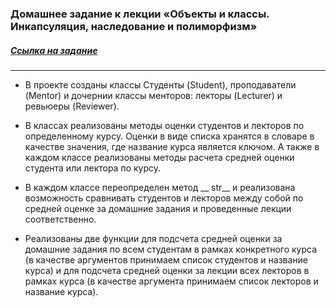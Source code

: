 ### Домашнее задание к лекции «Объекты и классы. Инкапсуляция, наследование и полиморфизм» 
##### *[Ссылка на задание](https://github.com/netology-code/py-homeworks-basic/tree/master/6.classes)*

----
- В проекте созданы классы Студенты (Student), проподаватели (Mentor) и дочернии классы менторов: лекторы (Lecturer) и 
ревьюеры (Reviewer).


- В классах реализованы методы оценки студентов 
и лекторов по определенному курсу. Оценки в виде списка хранятся в словаре 
в качестве значения, где название курса является ключом. А также в каждом классе 
реализованы методы расчета 
средней оценки студента или лектора по курсу.


- В каждом классе переопределен метод __ str__ и реализована 
возможность сравнивать студентов и лекторов между собой по 
средней оценке за домашние задания и проведенные лекции 
соответственно.


- Реализованы две функции для подсчета средней оценки за домашние задания по всем студентам в рамках конкретного курса (в качестве аргументов принимаем список студентов и название курса) и 
для подсчета средней оценки за лекции всех лекторов в рамках курса (в качестве аргумента принимаем список лекторов и название курса).














